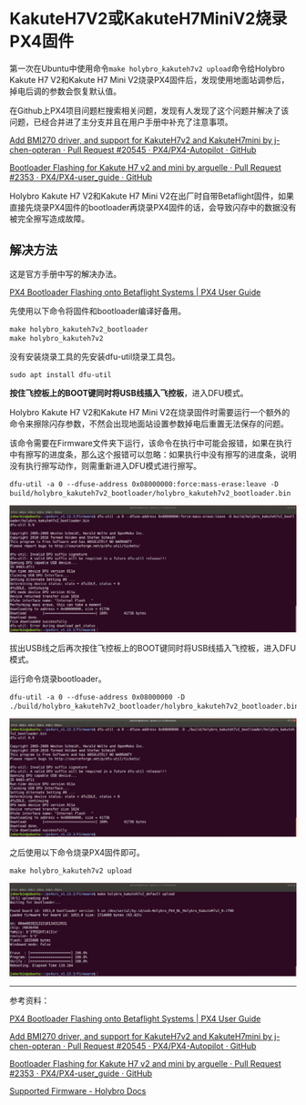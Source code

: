 # KakuteH7V2或KakuteH7MiniV2烧录PX4固件

第一次在Ubuntu中使用命令`make holybro_kakuteh7v2 upload`命令给Holybro Kakute H7 V2和Kakute H7 Mini V2烧录PX4固件后，发现使用地面站调参后，掉电后调的参数会恢复默认值。

在Github上PX4项目问题栏搜索相关问题，发现有人发现了这个问题并解决了该问题，已经合并进了主分支并且在用户手册中补充了注意事项。

[Add BMI270 driver, and support for KakuteH7v2 and KakuteH7mini by j-chen-opteran · Pull Request #20545 · PX4/PX4-Autopilot · GitHub](https://github.com/PX4/PX4-Autopilot/pull/20545)

[Bootloader Flashing for Kakute H7 v2 and mini by arguelle · Pull Request #2353 · PX4/PX4-user_guide · GitHub](https://github.com/PX4/PX4-user_guide/pull/2353)

Holybro Kakute H7 V2和Kakute H7 Mini V2在出厂时自带Betaflight固件，如果直接先烧录PX4固件的bootloader再烧录PX4固件的话，会导致闪存中的数据没有被完全擦写造成故障。

## 解决方法

这是官方手册中写的解决办法。

[PX4 Bootloader Flashing onto Betaflight Systems | PX4 User Guide](https://docs.px4.io/main/en/advanced_config/bootloader_update_from_betaflight.html)

先使用以下命令将固件和bootloader编译好备用。

```
make holybro_kakuteh7v2_bootloader
make holybro_kakuteh7v2
```

没有安装烧录工具的先安装dfu-util烧录工具包。

```
sudo apt install dfu-util
```

**按住飞控板上的BOOT键同时将USB线插入飞控板**，进入DFU模式。

Holybro Kakute H7 V2和Kakute H7 Mini V2在烧录固件时需要运行一个额外的命令来擦除闪存参数，不然会出现地面站设置参数掉电后重置无法保存的问题。

该命令需要在Firmware文件夹下运行，该命令在执行中可能会报错，如果在执行中有擦写的进度条，那么这个报错可以忽略：如果执行中没有擦写的进度条，说明没有执行擦写动作，则需重新进入DFU模式进行擦写。

```
dfu-util -a 0 --dfuse-address 0x08000000:force:mass-erase:leave -D build/holybro_kakuteh7v2_bootloader/holybro_kakuteh7v2_bootloader.bin
```

![20230623061203](KakuteH7V2或KakuteH7MiniV2烧录PX4固件/20230623061203.png)

拔出USB线之后再次按住飞控板上的BOOT键同时将USB线插入飞控板，进入DFU模式。

运行命令烧录bootloader。

```
dfu-util -a 0 --dfuse-address 0x08000000 -D ./build/holybro_kakuteh7v2_bootloader/holybro_kakuteh7v2_bootloader.bin
```

![20230623061459](KakuteH7V2或KakuteH7MiniV2烧录PX4固件/20230623061459.png)

之后使用以下命令烧录PX4固件即可。

```
make holybro_kakuteh7v2 upload
```

![20230623062158](KakuteH7V2或KakuteH7MiniV2烧录PX4固件/20230623062158.png)



****

参考资料：

[PX4 Bootloader Flashing onto Betaflight Systems | PX4 User Guide](https://docs.px4.io/main/en/advanced_config/bootloader_update_from_betaflight.html)

[Add BMI270 driver, and support for KakuteH7v2 and KakuteH7mini by j-chen-opteran · Pull Request #20545 · PX4/PX4-Autopilot · GitHub](https://github.com/PX4/PX4-Autopilot/pull/20545)

[Bootloader Flashing for Kakute H7 v2 and mini by arguelle · Pull Request #2353 · PX4/PX4-user_guide · GitHub](https://github.com/PX4/PX4-user_guide/pull/2353)

[Supported Firmware - Holybro Docs](https://docs.holybro.com/fpv-flight-controller/kakute-h7-v2/supported-firmware)

